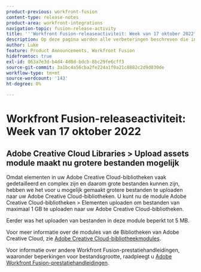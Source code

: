 ```yaml
---
product-previous: workfront-fusion
content-type: release-notes
product-area: workfront-integrations
navigation-topic: fusion-release-activity
title: '''Workfront Fusion-releaseactiviteit: Week van 17 oktober 2022"'
description: Op deze pagina worden alle verbeteringen beschreven die in Adobe Workfront Fusion in de week van 17 oktober 2022 zijn aangebracht.
author: Luke
feature: Product Announcements, Workfront Fusion
hidefromtoc: true
exl-id: 063a7e3d-b4d4-4d8d-bdcb-8bc29fe6cff3
source-git-commit: 3a1bc4a56cba2fe224a1f0a21c8882c2d9d030de
workflow-type: tm+mt
source-wordcount: '143'
ht-degree: 0%

---
```


# Workfront Fusion-releaseactiviteit: Week van 17 oktober 2022

## Adobe Creative Cloud Libraries > Upload assets module maakt nu grotere bestanden mogelijk

Omdat elementen in uw Adobe Creative Cloud-bibliotheken vaak gedetailleerd en complex zijn en daarom grote bestanden kunnen zijn, hebben we het voor u mogelijk gemaakt grotere bestanden te uploaden naar uw Adobe Creative Cloud-bibliotheken. U kunt nu de module Adobe Creative Cloud-bibliotheken > Elementen uploaden om bestanden van maximaal 1 GB te uploaden naar uw Adobe Creative Cloud-bibliotheken.

Eerder was het uploaden van bestanden in deze module beperkt tot 5 MB.

Voor meer informatie over de modules van de Bibliotheken van Adobe Creative Cloud, zie [Adobe Creative Cloud-bibliotheekmodules](/help/quicksilver/workfront-fusion/apps-and-their-modules/creative-cloud-libraries-modules.md).

Voor informatie over andere Workfront Fusion-prestatiehandleidingen, waaronder beperkingen voor bestandsgrootte, raadpleegt u [Adobe Workfront Fusion-prestatiehandleidingen](/help/quicksilver/workfront-fusion/get-started/fusion-performance-guardrails.md).
